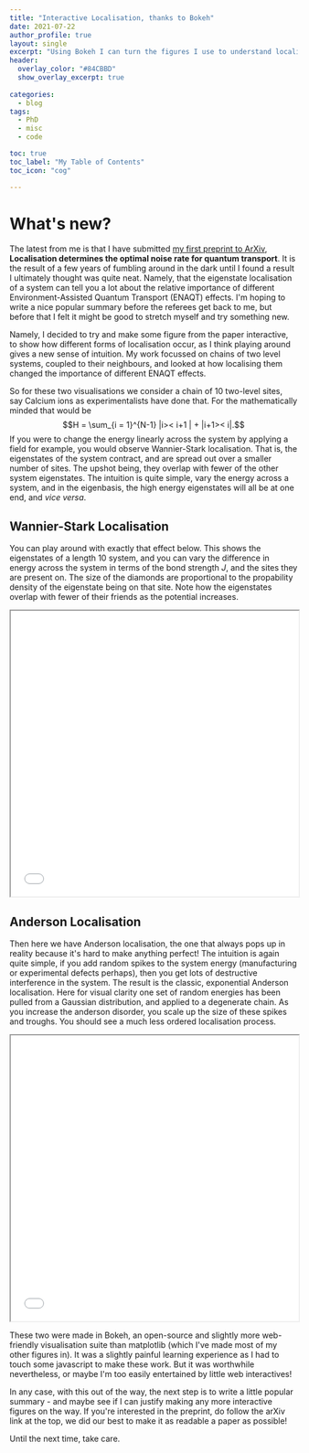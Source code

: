 ```yaml
---
title: "Interactive Localisation, thanks to Bokeh"
date: 2021-07-22
author_profile: true
layout: single
excerpt: "Using Bokeh I can turn the figures I use to understand localisation into something interactive. More coming soon."
header:
  overlay_color: "#84CBBD"
  show_overlay_excerpt: true
  
categories:
  - blog
tags:
  - PhD
  - misc
  - code

toc: true
toc_label: "My Table of Contents"
toc_icon: "cog"

---
```

# What's new?
The latest from me is that I have submitted [my first preprint to ArXiv](https://arxiv.org/abs/2106.12567), **Localisation determines the optimal noise rate for quantum transport**. 
It is the result of a few years of fumbling around in the dark until I found a result I ultimately thought was quite neat. Namely, that the eigenstate localisation of a system can tell you a lot about the relative importance of different Environment-Assisted Quantum Transport (ENAQT) effects. 
I'm hoping to write a nice popular summary before the referees get back to me, but before that I felt it might be good to stretch myself and try something new.  

Namely, I decided to try and make some figure from the paper interactive, to show how different forms of localisation occur, as I think playing around gives a new sense of intuition. 
My work focussed on chains of two level systems, coupled to their neighbours, and looked at how localising them changed the importance of different ENAQT effects. 

So for these two visualisations we consider a chain of 10 two-level sites, say Calcium ions as experimentalists have done that. For the mathematically minded that would be $$H = \sum_{i = 1}^{N-1} |i>< i+1 | + |i+1>< i|.$$ If you were to change the energy linearly across the system by applying a field for example, you would observe Wannier-Stark localisation. 
That is, the eigenstates of the system contract, and are spread out over a smaller number of sites. The upshot being, they overlap with fewer of the other system eigenstates. The intuition is quite simple, vary the energy across a system, and in the eigenbasis, the high energy eigenstates will all be at one end, and *vice versa*.

## Wannier-Stark Localisation
You can play around with exactly that effect below. This shows the eigenstates of a length 10 system, and you can vary the difference in energy across the system in terms of the bond strength *J*, and the sites they are present on. The size of the diamonds are proportional to the propability density of the eigenstate being on that site. 
Note how the eigenstates overlap with fewer of their friends as the potential increases.  
<div class="iframe-container"> 
<iframe src="/assets/wannier-N10.html" title="Wannier-Stark localisation of length 10 chain" height = "500" width = "100%">  
 </iframe> 
</div>

## Anderson Localisation
Then here we have Anderson localisation, the one that always pops up in reality because it's hard to make anything perfect! The intuition is again quite simple, if you add random spikes to the system energy (manufacturing or experimental defects perhaps), then you get lots of destructive interference in the system. 
The result is the classic, exponential Anderson localisation. Here for visual clarity one set of random energies has been pulled from a Gaussian distribution, and applied to a degenerate chain. As you increase the anderson disorder, you scale up the size of these spikes and troughs. You should see a much less ordered localisation process. 
<div class="iframe-container"> 
<iframe src="/assets/anderson-N10.html" title="Anderson localisation of length 10 chain" height = "500" width = "100%">  
 </iframe> 
</div>

These two were made in Bokeh, an open-source and slightly more web-friendly visualisation suite than matplotlib (which I've made most of my other figures in). It was a slightly painful learning experience as I had to touch some javascript to make these work. 
But it was worthwhile nevertheless, or maybe I'm too easily entertained by little web interactives!

In any case, with this out of the way, the next step is to write a little popular summary - and maybe see if I can justify making any more interactive figures on the way. 
If you're interested in the preprint, do follow the arXiv link at the top, we did our best to make it as readable a paper as possible!

Until the next time, take care.